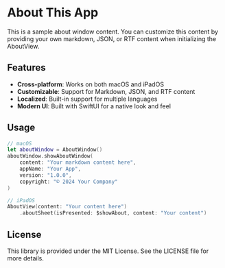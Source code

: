 # About This App

This is a sample about window content. You can customize this content by providing your own markdown, JSON, or RTF content when initializing the AboutView.

## Features

- **Cross-platform**: Works on both macOS and iPadOS
- **Customizable**: Support for Markdown, JSON, and RTF content
- **Localized**: Built-in support for multiple languages
- **Modern UI**: Built with SwiftUI for a native look and feel

## Usage

```swift
// macOS
let aboutWindow = AboutWindow()
aboutWindow.showAboutWindow(
    content: "Your markdown content here",
    appName: "Your App",
    version: "1.0.0",
    copyright: "© 2024 Your Company"
)

// iPadOS
AboutView(content: "Your content here")
    .aboutSheet(isPresented: $showAbout, content: "Your content")
```

## License

This library is provided under the MIT License. See the LICENSE file for more details.
